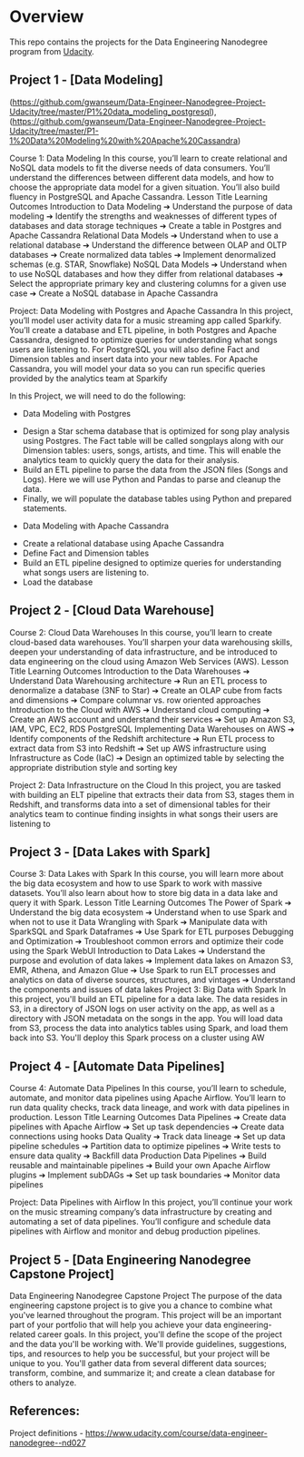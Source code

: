 # Overview

This repo contains the projects for the Data Engineering Nanodegree program from [Udacity](https://www.udacity.com/course/data-engineer-nanodegree--nd027).

## Project 1 - [Data Modeling]
(https://github.com/gwanseum/Data-Engineer-Nanodegree-Project-Udacity/tree/master/P1%20data_modeling_postgresql),
(https://github.com/gwanseum/Data-Engineer-Nanodegree-Project-Udacity/tree/master/P1-1%20Data%20Modeling%20with%20Apache%20Cassandra)

Course 1: Data Modeling
In this course, you’ll learn to create relational and NoSQL data models to fit the diverse
needs of data consumers. You’ll understand the differences between different data
models, and how to choose the appropriate data model for a given situation. You’ll also
build fluency in PostgreSQL and Apache Cassandra.
Lesson Title Learning Outcomes
Introduction to Data
Modeling
➔ Understand the purpose of data modeling
➔ Identify the strengths and weaknesses of different types
of databases and data storage techniques
➔ Create a table in Postgres and Apache Cassandra
Relational Data Models ➔ Understand when to use a relational database
➔ Understand the difference between OLAP and OLTP
databases
➔ Create normalized data tables
➔ Implement denormalized schemas (e.g. STAR, Snowflake)
NoSQL Data Models ➔ Understand when to use NoSQL databases and how
they differ from relational databases
➔ Select the appropriate primary key and clustering
columns for a given use case
➔ Create a NoSQL database in Apache Cassandra

Project: Data Modeling with Postgres and Apache Cassandra
In this project, you’ll model user activity data for a music streaming app called Sparkify.
You’ll create a database and ETL pipeline, in both Postgres and Apache Cassandra,
designed to optimize queries for understanding what songs users are listening to. For
PostgreSQL you will also define Fact and Dimension tables and insert data into your new
tables. For Apache Cassandra, you will model your data so you can run specific queries
provided by the analytics team at Sparkify

In this Project, we will need to do the following:

- Data Modeling with Postgres

* Design a Star schema database that is optimized for song play analysis using Postgres. The Fact table will be called songplays along with our Dimension tables: users, songs, artists, and time. This will enable the analytics team to quickly query the data for their analysis.
* Build an ETL pipeline to parse the data from the JSON files (Songs and Logs). Here we will use Python and Pandas to parse and cleanup the data.
* Finally, we will populate the database tables using Python and prepared statements.

- Data Modeling with Apache Cassandra

* Create a relational database using Apache Cassandra
* Define Fact and Dimension tables
* Build an ETL pipeline designed to optimize queries for understanding what songs users are listening to. 
* Load the database



## Project 2 - [Cloud Data Warehouse]
Course 2: Cloud Data Warehouses
In this course, you’ll learn to create cloud-based data warehouses. You’ll sharpen your data
warehousing skills, deepen your understanding of data infrastructure, and be introduced
to data engineering on the cloud using Amazon Web Services (AWS).
Lesson Title Learning Outcomes
Introduction to the
Data Warehouses
➔ Understand Data Warehousing architecture
➔ Run an ETL process to denormalize a database (3NF to Star)
➔ Create an OLAP cube from facts and dimensions
➔ Compare columnar vs. row oriented approaches
Introduction to the
Cloud with AWS
➔ Understand cloud computing
➔ Create an AWS account and understand their services
➔ Set up Amazon S3, IAM, VPC, EC2, RDS PostgreSQL
Implementing Data
Warehouses on AWS
➔ Identify components of the Redshift architecture
➔ Run ETL process to extract data from S3 into Redshift
➔ Set up AWS infrastructure using Infrastructure as Code (IaC)
➔ Design an optimized table by selecting the appropriate
distribution style and sorting key

Project 2: Data Infrastructure on the Cloud
In this project, you are tasked with building an ELT pipeline that extracts their data from S3,
stages them in Redshift, and transforms data into a set of dimensional tables for their
analytics team to continue finding insights in what songs their users are listening to


## Project 3 - [Data Lakes with Spark]

Course 3: Data Lakes with Spark
In this course, you will learn more about the big data ecosystem and how to use Spark to
work with massive datasets. You’ll also learn about how to store big data in a data lake and
query it with Spark.
Lesson Title Learning Outcomes
The Power of Spark ➔ Understand the big data ecosystem
➔ Understand when to use Spark and when not to use it
Data Wrangling with
Spark
➔ Manipulate data with SparkSQL and Spark Dataframes
➔ Use Spark for ETL purposes
Debugging and
Optimization
➔ Troubleshoot common errors and optimize their code using
the Spark WebUI
Introduction to Data
Lakes
➔ Understand the purpose and evolution of data lakes
➔ Implement data lakes on Amazon S3, EMR, Athena, and
Amazon Glue
➔ Use Spark to run ELT processes and analytics on data of
diverse sources, structures, and vintages
➔ Understand the components and issues of data lakes
Project 3: Big Data with Spark
In this project, you'll build an ETL pipeline for a data lake. The data resides in S3, in a
directory of JSON logs on user activity on the app, as well as a directory with JSON metadata
on the songs in the app. You will load data from S3, process the data into analytics tables
using Spark, and load them back into S3. You'll deploy this Spark process on a cluster using
AW


## Project 4 - [Automate Data Pipelines]

Course 4: Automate Data Pipelines
In this course, you’ll learn to schedule, automate, and monitor data pipelines using Apache
Airflow. You’ll learn to run data quality checks, track data lineage, and work with data
pipelines in production.
Lesson Title Learning Outcomes
Data Pipelines ➔ Create data pipelines with Apache Airflow
➔ Set up task dependencies
➔ Create data connections using hooks
Data Quality ➔ Track data lineage
➔ Set up data pipeline schedules
➔ Partition data to optimize pipelines
➔ Write tests to ensure data quality
➔ Backfill data
Production Data
Pipelines
➔ Build reusable and maintainable pipelines
➔ Build your own Apache Airflow plugins
➔ Implement subDAGs
➔ Set up task boundaries
➔ Monitor data pipelines

Project: Data Pipelines with Airflow
In this project, you’ll continue your work on the music streaming company’s data
infrastructure by creating and automating a set of data pipelines. You’ll configure and
schedule data pipelines with Airflow and monitor and debug production pipelines.



## Project 5 - [Data Engineering Nanodegree Capstone Project]

Data Engineering Nanodegree Capstone Project
The purpose of the data engineering capstone project is to give you a chance to combine
what you've learned throughout the program. This project will be an important part of your
portfolio that will help you achieve your data engineering-related career goals.
In this project, you'll define the scope of the project and the data you'll be working with.
We'll provide guidelines, suggestions, tips, and resources to help you be successful, but
your project will be unique to you. You'll gather data from several different data sources;
transform, combine, and summarize it; and create a clean database for others to analyze.

## References:
Project definitions - https://www.udacity.com/course/data-engineer-nanodegree--nd027
